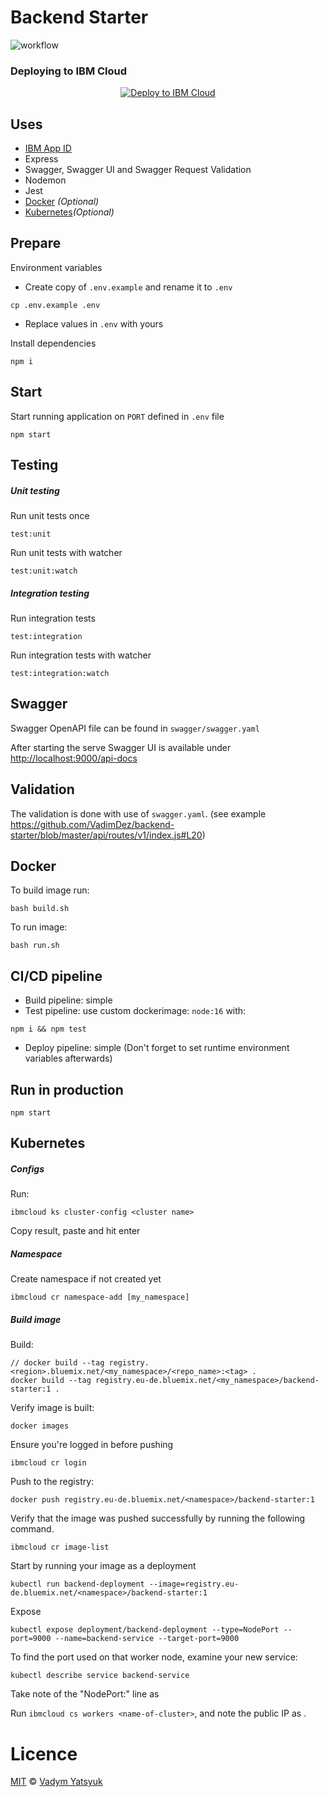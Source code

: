 # Backend Starter

![workflow](https://github.com/VadimDez/backend-starter/actions/workflows/main.yml/badge.svg)

### Deploying to IBM Cloud

<p align="center">
    <a href="https://cloud.ibm.com/devops/setup/deploy?repository=https://github.com/VadimDez/backend-starter&branch=master">
    <img src="https://cloud.ibm.com/devops/setup/deploy/button_x2.png" alt="Deploy to IBM Cloud">
    </a>
</p>

## Uses

- [IBM App ID](https://www.ibm.com/cloud/app-id)
- Express
- Swagger, Swagger UI and Swagger Request Validation
- Nodemon
- Jest
- [Docker](#docker) _(Optional)_
- [Kubernetes](#kubernetes)_(Optional)_

## Prepare

Environment variables

- Create copy of `.env.example` and rename it to `.env`

```
cp .env.example .env
```

- Replace values in `.env` with yours

Install dependencies

```
npm i
```

## Start

Start running application on `PORT` defined in `.env` file

```
npm start
```

## Testing

##### Unit testing

Run unit tests once

```
test:unit
```

Run unit tests with watcher

```
test:unit:watch
```

##### Integration testing

Run integration tests

```
test:integration
```

Run integration tests with watcher

```
test:integration:watch
```

## Swagger

Swagger OpenAPI file can be found in `swagger/swagger.yaml`

After starting the serve Swagger UI is available under <http://localhost:9000/api-docs>

## Validation

The validation is done with use of `swagger.yaml`. (see example <https://github.com/VadimDez/backend-starter/blob/master/api/routes/v1/index.js#L20>)

## Docker

To build image run:

```
bash build.sh
```

To run image:

```
bash run.sh
```

## CI/CD pipeline

- Build pipeline: simple
- Test pipeline: use custom dockerimage: `node:16` with:

```
npm i && npm test
```

- Deploy pipeline: simple (Don't forget to set runtime environment variables afterwards)

## Run in production

```
npm start
```

## Kubernetes

##### Configs

Run:

```
ibmcloud ks cluster-config <cluster name>
```

Copy result, paste and hit enter

##### Namespace
Create namespace if not created yet

```
ibmcloud cr namespace-add [my_namespace]
```

##### Build image

Build:

```
// docker build --tag registry.<region>.bluemix.net/<my_namespace>/<repo_name>:<tag> .
docker build --tag registry.eu-de.bluemix.net/<my_namespace>/backend-starter:1 .
```

Verify image is built:

```
docker images
```

Ensure you're logged in before pushing

```
ibmcloud cr login
```

Push to the registry:

```
docker push registry.eu-de.bluemix.net/<namespace>/backend-starter:1
```

Verify that the image was pushed successfully by running the following command.

```
ibmcloud cr image-list
```

Start by running your image as a deployment

```
kubectl run backend-deployment --image=registry.eu-de.bluemix.net/<namespace>/backend-starter:1
```

Expose

```
kubectl expose deployment/backend-deployment --type=NodePort --port=9000 --name=backend-service --target-port=9000
```

To find the port used on that worker node, examine your new service:

```
kubectl describe service backend-service
```

Take note of the "NodePort:" line as <nodeport>

Run `ibmcloud cs workers <name-of-cluster>`, and note the public IP as <public-IP>.

# Licence

[MIT](https://tldrlegal.com/license/mit-license) © [Vadym Yatsyuk](https://github.com/vadimdez)
